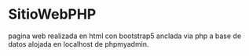# SitioWebPHP
pagina web realizada en html con bootstrap5 anclada via php a base de datos alojada en localhost de phpmyadmin.

